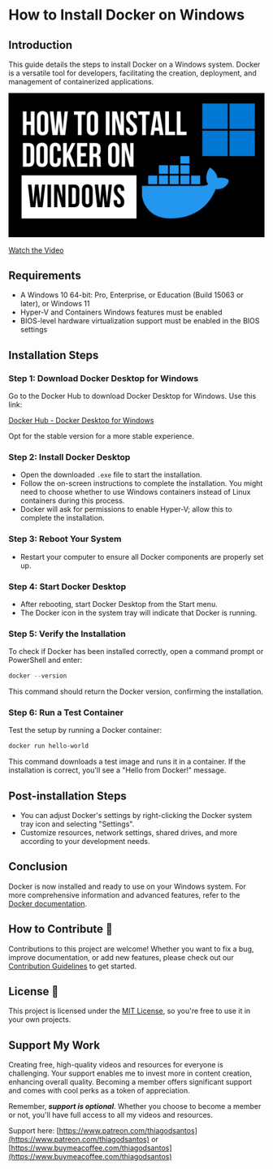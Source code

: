 # How to Install Docker on Windows

## Introduction
This guide details the steps to install Docker on a Windows system. Docker is a versatile tool for developers, facilitating the creation, deployment, and management of containerized applications.

[![How to Install Docker on Windows](docker-windows.png)](https://www.youtube.com/watch?v=8MrnvUSW_34)

[Watch the Video](https://www.youtube.com/watch?v=8MrnvUSW_34)

## Requirements 
- A Windows 10 64-bit: Pro, Enterprise, or Education (Build 15063 or later), or Windows 11
- Hyper-V and Containers Windows features must be enabled
- BIOS-level hardware virtualization support must be enabled in the BIOS settings

## Installation Steps

### Step 1: Download Docker Desktop for Windows
Go to the Docker Hub to download Docker Desktop for Windows. Use this link:

[Docker Hub - Docker Desktop for Windows](https://hub.docker.com/editions/community/docker-ce-desktop-windows/)

Opt for the stable version for a more stable experience.

### Step 2: Install Docker Desktop
- Open the downloaded `.exe` file to start the installation.
- Follow the on-screen instructions to complete the installation. You might need to choose whether to use Windows containers instead of Linux containers during this process.
- Docker will ask for permissions to enable Hyper-V; allow this to complete the installation.

### Step 3: Reboot Your System
- Restart your computer to ensure all Docker components are properly set up.

### Step 4: Start Docker Desktop
- After rebooting, start Docker Desktop from the Start menu.
- The Docker icon in the system tray will indicate that Docker is running.

### Step 5: Verify the Installation
To check if Docker has been installed correctly, open a command prompt or PowerShell and enter:

```powershell
docker --version
```

This command should return the Docker version, confirming the installation.

### Step 6: Run a Test Container
Test the setup by running a Docker container:

```powershell
docker run hello-world
```

This command downloads a test image and runs it in a container. If the installation is correct, you'll see a "Hello from Docker!" message.

## Post-installation Steps
- You can adjust Docker's settings by right-clicking the Docker system tray icon and selecting "Settings".
- Customize resources, network settings, shared drives, and more according to your development needs.

## Conclusion
Docker is now installed and ready to use on your Windows system. For more comprehensive information and advanced features, refer to the [Docker documentation](https://docs.docker.com/docker-for-windows/).


## How to Contribute 🤝

Contributions to this project are welcome! Whether you want to fix a bug, improve documentation, or add new features, please check out our [Contribution Guidelines](../CONTRIBUTING.md) to get started.

## License 📜

This project is licensed under the [MIT License](../LICENSE), so you're free to use it in your own projects.

## Support My Work

Creating free, high-quality videos and resources for everyone is challenging. Your support enables me to invest more in content creation, enhancing overall quality. Becoming a member offers significant support and comes with cool perks as a token of appreciation.

Remember, ***support is optional***. Whether you choose to become a member or not, you'll have full access to all my videos and resources.

Support here: [https://www.patreon.com/thiagodsantos](https://www.patreon.com/thiagodsantos) or [https://www.buymeacoffee.com/thiagodsantos](https://www.buymeacoffee.com/thiagodsantos)